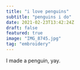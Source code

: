 ```yaml
---
title: "i love penguins"
subtitle: "penguins i do"
date: 2021-02-23T13:42:24Z
draft: false
featured: true
image: "IMG_8745.jpg"
tag: "embroidery"
---
```


I made a penguin, yay.